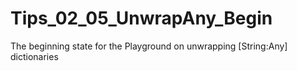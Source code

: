 # Tips_02_05_UnwrapAny_Begin
The beginning state for the Playground on unwrapping [String:Any] dictionaries
